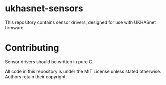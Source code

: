 ukhasnet-sensors
==========

This repository contains sensor drivers, designed for use with UKHASnet firmware.

Contributing
=====

Sensor drivers should be written in pure C.




All code in this repository is under the MIT License unless stated otherwise. Authors retain their copyright.
